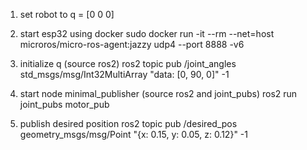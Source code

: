 1) set robot to q = [0 0 0]

2) start esp32 using docker
sudo docker run -it --rm --net=host microros/micro-ros-agent:jazzy udp4 --port 8888 -v6

3) initialize q (source ros2)
ros2 topic pub /joint_angles std_msgs/msg/Int32MultiArray "data: [0, 90, 0]" -1

4) start node minimal_publisher (source ros2 and joint_pubs)
ros2 run joint_pubs motor_pub

5) publish desired position
ros2 topic pub /desired_pos geometry_msgs/msg/Point "{x: 0.15, y: 0.05, z: 0.12}" -1
